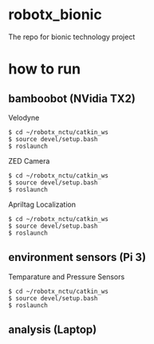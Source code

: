 # robotx_bionic
The repo for bionic technology project

# how to run 
##  bamboobot (NVidia TX2)
Velodyne
```
$ cd ~/robotx_nctu/catkin_ws
$ source devel/setup.bash
$ roslaunch 
```
ZED Camera
```
$ cd ~/robotx_nctu/catkin_ws
$ source devel/setup.bash
$ roslaunch 
```

Apriltag Localization
```
$ cd ~/robotx_nctu/catkin_ws
$ source devel/setup.bash
$ roslaunch 
```

##  environment sensors (Pi 3)
Temparature and Pressure Sensors
```
$ cd ~/robotx_nctu/catkin_ws
$ source devel/setup.bash
$ roslaunch 
```

##  analysis (Laptop)